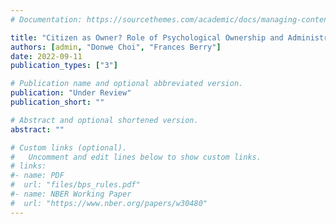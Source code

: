 ```yaml
---
# Documentation: https://sourcethemes.com/academic/docs/managing-content/

title: "Citizen as Owner? Role of Psychological Ownership and Administrative Burden in Citizen Satisfaction"
authors: [admin, "Donwe Choi", "Frances Berry"]
date: 2022-09-11
publication_types: ["3"]

# Publication name and optional abbreviated version.
publication: "Under Review"
publication_short: ""

# Abstract and optional shortened version.
abstract: ""

# Custom links (optional).
#   Uncomment and edit lines below to show custom links.
# links:
#- name: PDF
#  url: "files/bps_rules.pdf"
#- name: NBER Working Paper
#  url: "https://www.nber.org/papers/w30480"
---
```

